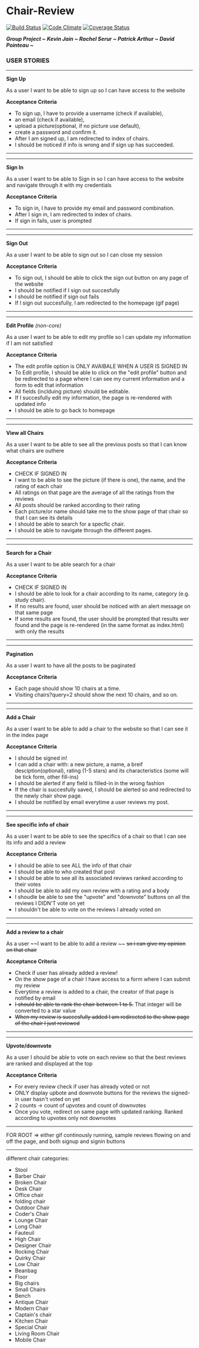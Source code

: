 Chair-Review
============
[![Build Status](https://travis-ci.org/<dpoint01>/<fauteuil>.svg?branch=master)](https://travis-ci.org/<dpoint01>/<fauteuil>) [![Code Climate](https://codeclimate.com/github/<dpoint01>/<fauteuil>.png)](https://codeclimate.com/github/<dpoint01>/<fauteuil>) [![Coverage Status](https://coveralls.io/repos/<dpoint01>/<fauteuil>/badge.png)](https://coveralls.io/r/<dpoint01>/<fauteuil>)

_**Group Project  ~ Kevin Jain ~ Rachel Serur ~ Patrick Arthur ~ David Pointeau ~**_


### USER STORIES

---

**Sign Up**

As a user
I want to be able to sign up
so I can have access to the website

__**Acceptance Criteria**__

- To sign up, I have to provide a username (check if available),
- an email (check if available),
- upload a picture(optional, if no picture use default),
- create a password and confirm it.
- After I am signed up, I am redirected to index of chairs.
- I should be noticed if info is wrong and if sign up has succeeded.

---

---

**Sign In**

As a user
I want to be able to Sign in
so I can have access to the website and navigate through it with my credentials

**Acceptance Criteria**

- To sign in, I have to provide my email and password combination.
- After I sign in, I am redirected to index of chairs.
- If sign in fails, user is prompted

---

---

**Sign Out**

As a user
I want to be able to sign out
so I can close my session

**Acceptance Criteria**

- To sign out, I should be able to click the sign out button on any page of the website
- I should be notified if I sign out succesfully
- I should be notified if sign out fails
- If I sign out succesfully, I am redirected to the homepage (gif page)

---

---

**Edit Profile** _(non-core)_

As a user
I want to be able to edit my profile
so I can update my information if I am not satisfied

**Acceptance Criteria**

- The edit profile option is ONLY AVAIBALE WHEN A USER IS SIGNED IN
- To Edit profile, I should be able to click on the "edit profile" button and be redirected to a page where
I can see my current information and a form to edit that information
- All fields (inclduing picture) should be editable.
- If I succesfully edit my information, the page is re-rendered with updated info
- I should be able to go back to homepage


---

---

**View all Chairs**

As a user
I want to be able to see all the previous posts
so that I can know what chairs are outhere

**Acceptance Criteria**

- CHECK IF SIGNED IN
- I want to be able to see the picture (if there is one), the name, and the rating of each chair
- All ratings on that page are the average of all the ratings from the reviews
- All posts should be ranked according to their rating
- Each picture/or name should take me to the show page of that chair so that I can see its details
- I should be able to search for a specfic chair.
- I should be able to navigate through the different pages.

---

---

**Search for a Chair**

As a user
I want to be able search for a chair

**Acceptance Criteria**

- CHECK IF SIGNED IN
- I should be able to look for a chair according to its name, category (e.g. study chair).
- If no results are found, user should be noticed with an alert message on that same page
- If some results are found, the user should be prompted that results wer found and the page is re-rendered (in
the same format as index.html) with only the results

---

---

**Pagination**

As a user
I want to have all the posts to be paginated

**Acceptance Criteria**

- Each page should show 10 chairs at a time.
- Visiting chairs?query=2 should show the next 10 chairs, and so on.

---

---

**Add a Chair**

As a user
I want to be able to add a chair to the website so that I can see it in the index page

**Acceptance Criteria**

- I should be signed in!
- I can add a chair with: a new picture, a name, a breif desciption(optional), rating (1-5 stars) and its characteristics (some will be tick form, other fill-ins)
- I should be alerted if any field is filled-in in the wrong fashion
- If the chair is succesfully saved, I should be alerted so and redirected to the newly chair show page.
- I should be notified by email everytime a user reviews my post.

---

---

**See specific info of chair**

As a user
I want to be able to see the specifics of a chair so that I can see its info and add a review

**Acceptance Criteria**

- I should be able to see ALL the info of that chair
- I should be able to who created that post
- I should be able to see all its associated reviews ranked according to their votes
- I should be able to add my own review with a rating and a body
- I shoudle be able to see the "upvote" and "downvote" buttons on all the reviews I DIDN'T vote on yet
- I shouldn't be able to vote on the reviews I already voted on

---

---

**Add a review to a chair**

As a user
~~I want to be able to add a review ~~
~~so i can give my opinion on that chair~~

**Acceptance Criteria**

- Check if user has already added a review!
- On the show page of  a chair I have access to a form where I can submit my review
- Everytime a review is added to a chair, the creator of that page is notified by email
- ~~I should be able to rank the chair between 1 to 5.~~ That integer will be converted to a star value
- ~~When my review is succesfully added I am redirected to the show page of the chair I just reviewed~~

---

---

**Upvote/downvote**

As a user
I should be able to vote on each review so that the best reviews are ranked and displayed at the top

**Acceptance Criteria**

- For every review check if user has already voted or not
- ONLY display upbote and downvote buttons for the reviews the signed-in user hasn't voted on yet
- 2 counts -> count of upvotes and count of downvotes
- Once you vote, redirect on same page with updated ranking. Ranked according to upvotes only not downvotes


---

FOR ROOT => either gif continously running, sample reviews flowing on and off the page, and both signup and signin buttons

---

different chair categories:

- Stool
- Barber Chair
- Broken Chair
- Desk Chair
- Office chair
- folding chair
- Outdoor Chair
- Coder's Chair
- Lounge Chair
- Long Chair
- Fauteuil
- High Chair
- Designer Chair
- Rocking Chair
- Quirky Chair
- Low Chair
- Beanbag
- Floor
- Big chairs
- Small Chairs
- Bench
- Antique Chair
- Modern Chair
- Captain's chair
- Kitchen Chair
- Special Chair
- Living Room Chair
- Mobile Chair
